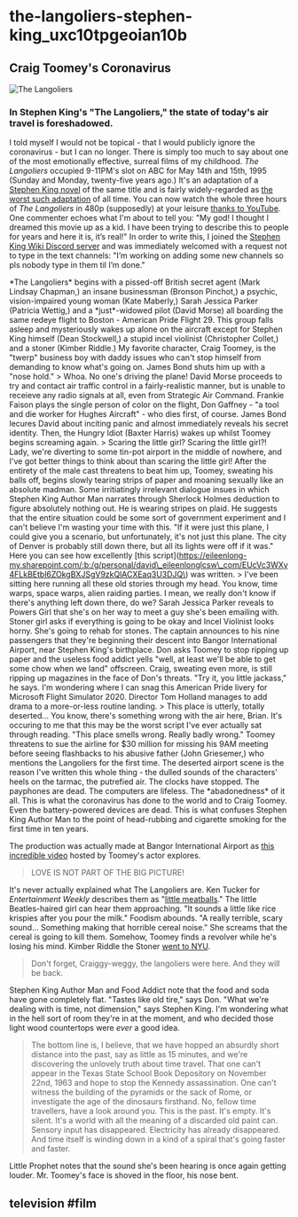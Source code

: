 # the-langoliers-stephen-king\_uxc10tpgeoian10b

## Craig Toomey's Coronavirus

![The Langoliers](https://i.snap.as/DGO3fQ4.jfif)

### In Stephen King's "The Langoliers," the state of today's air travel is foreshadowed.

I told myself I would not be topical - that I would publicly ignore the coronavirus - but I can no longer. There is simply too much to say about one of the most emotionally effective, surreal films of my childhood. _The Langoliers_ occupied 9-11PM's slot on ABC for May 14th and 15th, 1995 \(Sunday and Monday, twenty-five years ago.\) It's an adaptation of a [Stephen King novel](https://www.amazon.com/Langoliers-Stephen-King/dp/1982136057) of the same title and is fairly widely-regarded as [the worst such adaptation](https://letterboxd.com/yojrb/film/the-langoliers/) of all time. You can now watch the whole three hours of _The Langoliers_ in 480p \(supposedly\) at your leisure [thanks to YouTube](https://youtu.be/TiTMGWi_mlc). One commenter echoes what I'm about to tell you: "My god! I thought I dreamed this movie up as a kid. I have been trying to describe this to people for years and here it is, it’s real!" In order to write this, I joined the [Stephen King Wiki Discord server](https://discord.gg/X3bAngj) and was immediately welcomed with a request not to type in the text channels: "I’m working on adding some new channels so pls nobody type in them til I’m done."

\*The Langoliers\* begins with a pissed-off British secret agent \(Mark Lindsay Chapman,\) an insane businessman \(Bronson Pinchot,\) a psychic, vision-impaired young woman \(Kate Maberly,\) Sarah Jessica Parker \(Patricia Wettig,\) and a \*just\*-widowed pilot \(David Morse\) all boarding the same redeye flight to Boston - American Pride Flight 29. This group falls asleep and mysteriously wakes up alone on the aircraft except for Stephen King himself \(Dean Stockwell,\) a stupid incel violinist \(Christopher Collet,\) and a stoner \(Kimber Riddle.\) My favorite character, Craig Toomey, is the "twerp" business boy with daddy issues who can't stop himself from demanding to know what's going on. James Bond shuts him up with a "nose hold." &gt; Whoa. No one's driving the plane! David Morse proceeds to try and contact air traffic control in a fairly-realistic manner, but is unable to receieve any radio signals at all, even from Strategic Air Command. Frankie Faison plays the single person of color on the flight, Don Gaffney - "a tool and die worker for Hughes Aircraft" - who dies first, of course. James Bond lecures David about inciting panic and almost immediately reveals his secret identity. Then, the Hungry Idiot \(Baxter Harris\) wakes up whilst Toomey begins screaming again. &gt; Scaring the little girl? Scaring the little girl?! Lady, we're diverting to some tin-pot airport in the middle of nowhere, and I've got better things to think about than scaring the little girl! After the entirety of the male cast threatens to beat him up, Toomey, sweating his balls off, begins slowly tearing strips of paper and moaning sexually like an absolute madman. Some irritiatingly irrelevant dialogue insues in which Stephen King Author Man narrates through Sherlock Holmes deduction to figure absolutely nothing out. He is wearing stripes on plaid. He suggests that the entire situation could be some sort of government experiment and I can't believe I'm wasting your time with this. "If it were just this plane, I could give you a scenario, but unfortunately, it's not just this plane. The city of Denver is probably still down there, but all its lights were off if it was." Here you can see how excellently \[this script\]\(https://eileenlong-my.sharepoint.com/:b:/g/personal/david\_eileenlonglcsw\_com/EUcVc3WXy4FLkBEtbl6ZOkgBXJSgV9zkQlACXEaq3U3DJQ\) was written. &gt; I've been sitting here running all these old stories through my head. You know, time warps, space warps, alien raiding parties. I mean, we really don't know if there's anything left down there, do we? Sarah Jessica Parker reveals to Powers Girl that she's on her way to meet a guy she's been emailing with. Stoner girl asks if everything is going to be okay and Incel Violinist looks horny. She's going to rehab for stones. The captain announces to his nine passengers that they're beginning their descent into Bangor International Airport, near Stephen King's birthplace. Don asks Toomey to stop ripping up paper and the useless food addict yells "well, at least we'll be able to get some chow when we land" offscreen. Craig, sweating even more, is still ripping up magazines in the face of Don's threats. "Try it, you little jackass," he says. I'm wondering where I can snag this American Pride livery for Microsoft Flight Simulator 2020. Director Tom Holland manages to add drama to a more-or-less routine landing. &gt; This place is utterly, totally deserted... You know, there's something wrong with the air here, Brian. It's occuring to me that this may be the worst script I've ever actually sat through reading. "This place smells wrong. Really badly wrong." Toomey threatens to sue the airline for $30 million for missing his 9AM meeting before seeing flashbacks to his abusive father \(John Griesemer,\) who mentions the Langoliers for the first time. The deserted airport scene is the reason I've written this whole thing - the dulled sounds of the characters' heels on the tarmac, the putrefied air. The clocks have stopped. The payphones are dead. The computers are lifeless. The \*abadonedness\* of it all. This is what the coronavirus has done to the world and to Craig Toomey. Even the battery-powered devices are dead. This is what confuses Stephen King Author Man to the point of head-rubbing and cigarette smoking for the first time in ten years.

The production was actually made at Bangor International Airport as [this incredible video](https://youtu.be/D6McXLFsx-M) hosted by Toomey's actor explores.

> LOVE IS NOT PART OF THE BIG PICTURE!

It's never actually explained what The Langoliers are. Ken Tucker for _Entertainment Weekly_ describes them as "[little meatballs](https://ew.com/article/1995/05/12/tv-movie-review-langoliers/)." The little Beatles-haired girl can hear them approaching. "It sounds a little like rice krispies after you pour the milk." Foodism abounds. "A really terrible, scary sound... Something making that horrible cereal noise." She screams that the cereal is going to kill them. Somehow, Toomey finds a revolver while he's losing his mind. Kimber Riddle the Stoner [went to NYU](https://www.imdb.com/name/nm0725760/).

> Don't forget, Craiggy-weggy, the langoliers were here. And they will be back.

Stephen King Author Man and Food Addict note that the food and soda have gone completely flat. "Tastes like old tire," says Don. "What we're dealing with is time, not dimension," says Stephen King. I'm wondering what in the hell sort of room they're in at the moment, and who decided those light wood countertops were _ever_ a good idea.

> The bottom line is, I believe, that we have hopped an absurdly short distance into the past, say as little as 15 minutes, and we're discovering the unlovely truth about time travel. That one can't appear in the Texas State School Book Depository on November 22nd, 1963 and hope to stop the Kennedy assassination. One can't witness the building of the pyramids or the sack of Rome, or investigate the age of the dinosaurs firsthand. No, fellow time travellers, have a look around you. This is the past. It's empty. It's silent. It's a world with all the meaning of a discarded old paint can. Sensory input has disappeared. Electricity has already disappeared. And time itself is winding down in a kind of a spiral that's going faster and faster.

Little Prophet notes that the sound she's been hearing is once again getting louder. Mr. Toomey's face is shoved in the floor, his nose bent.

## television \#film

